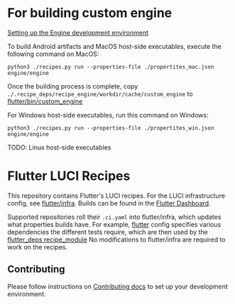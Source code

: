 # For building custom engine
[Setting up the Engine development environment](https://github.com/flutter/flutter/wiki/Setting-up-the-Engine-development-environment)

To build Android artifacts and MacOS host-side executables, execute the following command on MacOS:

`python3 ./recipes.py run --properties-file ./propertites_mac.json engine/engine`

Once the building process is complete, copy `./.recipe_deps/recipe_engine/workdir/cache/custom_engine` to 
[flutter/bin/custom_engine](https://github.com/XuanTung95/flutter/tree/develop)

For Windows host-side executables, run this command on Windows:

`python3 ./recipes.py run --properties-file ./propertites_win.json engine/engine`

TODO: Linux host-side executables

# Flutter LUCI Recipes

This repository contains Flutter's LUCI recipes. For the LUCI infrastructure
config, see [flutter/infra](https://flutter.googlesource.com/infra). Builds can
be found in the [Flutter Dashboard](https://flutter-dashboard.appspot.com/).

Supported repositories roll their `.ci.yaml` into flutter/infra, which updates
what properties builds have. For example, [flutter](https://github.com/flutter/flutter/blob/master/.ci.yaml)
config specifies various dependencies the different tests require, which are
then used by the [flutter_deps recipe_module](https://cs.opensource.google/flutter/recipes/+/master:recipe_modules/flutter_deps/api.py)
No modifications to flutter/infra are required to work on the recipes.

## Contributing

Please follow instructions on [Contributing docs](CONTRIBUTING.md) to
set up your development environment.
